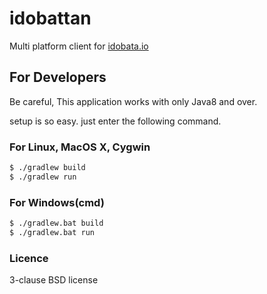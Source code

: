 idobattan
=========

Multi platform client for [idobata.io](https://idobata.io/)

## For Developers
Be careful, This application works with only Java8 and over. 

setup is so easy. just enter the following command.

### For Linux, MacOS X, Cygwin
```bash
$ ./gradlew build
$ ./gradlew run
```
### For Windows(cmd)
```bash
$ ./gradlew.bat build
$ ./gradlew.bat run
```

### Licence
3-clause BSD license

